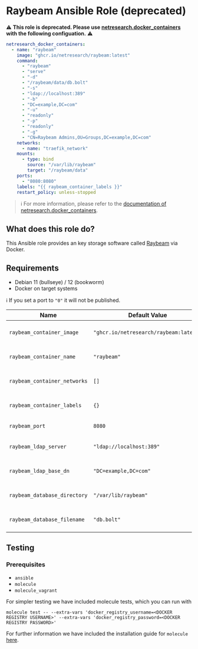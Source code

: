 # Raybeam Ansible Role (deprecated)

⚠ **This role is deprecated. Please use [netresearch.docker_containers](https://github.com/netresearch/ansible_role_docker_containers) with the following configuation.** ⚠

```yaml
netresearch_docker_containers:
  - name: "raybeam"
    image: "ghcr.io/netresearch/raybeam:latest"
    command:
      - "raybeam"
      - "serve"
      - "-d"
      - "/raybeam/data/db.bolt"
      - "-s"
      - "ldap://localhost:389"
      - "-b"
      - "DC=example,DC=com"
      - "-u"
      - "readonly"
      - "-p"
      - "readonly"
      - "-g"
      - "CN=Raybeam Admins,OU=Groups,DC=example,DC=com"
    networks:
      - name: "traefik_network"
    mounts:
      - type: bind
        source: "/var/lib/raybeam"
        target: "/raybeam/data"
    ports:
      - "8080:8080"
    labels: "{{ raybeam_container_labels }}"
    restart_policy: unless-stopped
```

> ℹ For more information, please refer to the [documentation of netresearch.docker_containers](https://github.com/netresearch/ansible_role_docker_containers#container-definition).

## What does this role do?

This Ansible role provides an key storage software called [Raybeam](https://github.com/netresearch/raybeam) via Docker.

## Requirements

- Debian 11 (bullseye) / 12 (bookworm)
- Docker on target systems

ℹ️ If you set a port to `"0"` it will not be published.

| Name                         | Default Value                          | Description                |
| ---------------------------- | -------------------------------------- | -------------------------- |
| `raybeam_container_image`    | `"ghcr.io/netresearch/raybeam:latest"` | Docker image name          |
| `raybeam_container_name`     | `"raybeam"`                            | Docker container name      |
| `raybeam_container_networks` | `[]`                                   | Docker container networks  |
| `raybeam_container_labels`   | `{}`                                   | Docker container labels    |
| `raybeam_port`               | `8080`                                 | Raybeam port               |
| `raybeam_ldap_server`        | `"ldap://localhost:389"`               | Raybeam LDAP server        |
| `raybeam_ldap_base_dn`       | `"DC=example,DC=com"`                  | Raybeam LDAP base DN       |
| `raybeam_database_directory` | `"/var/lib/raybeam"`                   | Raybeam database directory |
| `raybeam_database_filename`  | `"db.bolt"`                            | Raybeam database filename  |

## Testing

### Prerequisites

- `ansible`
- `molecule`
- `molecule_vagrant`

For simpler testing we have included molecule tests, which you can run with

```shell
molecule test -- --extra-vars 'docker_registry_username=<DOCKER REGISTRY USERNAME>' --extra-vars 'docker_registry_password=<DOCKER REGISTRY PASSWORD>'
```

For further information we have included the installation guide for `molecule` [here](./molecule/default/INSTALL.rst).

